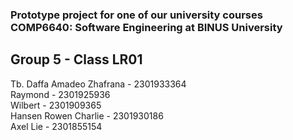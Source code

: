 ### Prototype project for one of our university courses COMP6640: Software Engineering at BINUS University

## Group 5 - Class LR01
Tb. Daffa Amadeo Zhafrana - 2301933364<br />
Raymond - 2301925936<br />
Wilbert - 2301909365<br />
Hansen Rowen Charlie - 2301930186<br />
Axel Lie - 2301855154
